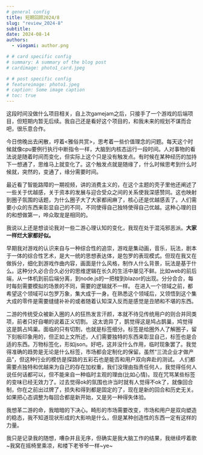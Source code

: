 ```yaml
---
# general config
title: 短期回顾2024/8
slug: "review_2024-8"
subtitle: 
date: 2024-08-14
authors:
  - viogami: author.png

# # card specific config
# summary: A summary of the blog post
# cardimage: photo1_card.jpeg

# # post specific config
# featureimage: photo1.jpeg
# caption: Some image caption
# toc: true
---
```

这段时间没做什么项目相关，自上次gamejam之后，只接手了一个游戏的后端项目，但短期内暂无后续。我自己还是看好这个项目的，和我未来的规划不谋而合吧，很乐意合作。

<!--more-->

今日傍晚出去闲散，哼着<雅俗共赏>，思考着一些价值理念的问题。每天这个时候就像cpu要例行执行中断指令一样，大脑到内核态运行一段时间。人对事物的看法说是随着时间而变化，但实际上这个只是没有触发点。有时候在某种经历的加持下一想通了，思维马上就变化了。这个触发点就是随缘了，什么时候思考到什么时候就，突然的，变通了，缘分需要时间。

最近看了智能路障的一期视频，讲的消费主义的，在这个主题的壳子里他还阐述了一些关于优越感，关于资本的发展与迎合受众之间的关系使我深感赞同。这也映射到圈子氛围的话题，为什么圈子大了大家都闹麻了，核心还是优越感丢了。人们需要小众的东西来彰显自己的不同，不同使得自己独特使得自己优越。这种心理的目的和想做第一，哗众取宠是相同的。

我说以上还是想谈论我对一些二游心理认知的变化，我现在处于混沌邪恶派。**大家一样烂大家都好似。**

早期我对游戏的认识来自与一种综合性的追崇，游戏是集动画，音乐，玩法，剧本于一体的综合性艺术，是大一统的思想表达体，是包罗的表现模式。但现在我又在做拆分，细化到游戏作曲内容，画面是什么风格，制作人什么背景，玩法是基于什么。这种分久必合合久必分的思维逻辑在长久的生活中屡见不鲜。比如web的前后端，从一体机到前后端分离，到node.js的一把梭到blazor的出现。分分合合，每时每刻需要模拟的场景的不同，需要的逻辑就不一样。
在进入一个领域之前，都希望这个领域可以包罗万象，集大成于一身。在熟悉这个领域后，又领悟到这个集大成的零件是需要缝缝补补的或者随着认知深入反而是感觉是丑陋和不堪的东西。

二游的传统受众被新入圈的人的狂热发言汗颜，本就不待见传统用户的则合并同类项，前者只好自嘲的说着正义切割。
这太诡异了，鹊觉得这是鸠占鹊巢，鸠觉得这是鹊占鸠巢。面临的只有切割，也就是标签细分。标签是给圈外人了解圈子，留下刻板印象用的，但正如上文所述，人们需要独特的东西来彰显自己，标签也是合适的东西。万物标签化，形如json。好吧，这并没什么作用，临时现象罢了。我觉得准确的趋势是无论是什么标签，市场都会定制化的保留。虽然“三流企业才做产品”，但这种行业的模仿是探路的五彩石也是能否和用户双向奔赴的测试。
人们都需要点独特和优越来为自己的存在加权重，我们没理由指责任何人，我觉得任何人说任何话都可以，但不能来自一种临时主观的理由(比如心情)。现在咒骂某些标签的变味已经无效力了。过去觉得ok的氛围也许当时就有人觉得不ok了，就像回合制，你在之前出过牌了，损失和得到都是固定的了，现在是新的回合和历史无关。如果把心态调整为每回合都是新开始，又是另一种得失体验。

我想革二游的命，我暗暗的下决心。畸形的市场需要改变，市场和用户是双向塑造的稳态，我不知道现状形成的大影响是什么，但是某种创造性的东西一定有这样的力量。

我只是记录我的随想，嘈杂并且无序，但确实是我大脑工作的结果，我继续哼着歌 ~我窝在摇椅里乘凉，和楼下老爷爷一样~ye~

<script src="https://giscus.app/client.js"
        data-repo="viogami/blog"
        data-repo-id="R_kgDOORWDyA"
        data-category="Announcements"
        data-category-id="DIC_kwDOORWDyM4Conxc"
        data-mapping="pathname"
        data-strict="0"
        data-reactions-enabled="1"
        data-emit-metadata="0"
        data-input-position="top"
        data-theme="preferred_color_scheme"
        data-lang="zh-CN"
        crossorigin="anonymous"
        async>
</script>
